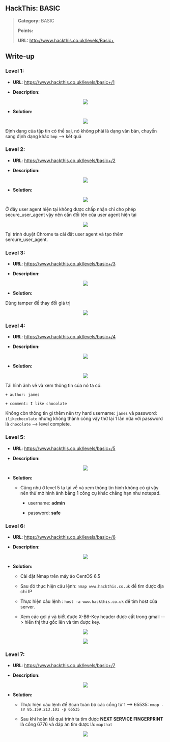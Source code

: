 ## HackThis: BASIC

> **Category:** BASIC
>
> **Points:** 
>
> **URL:** http://www.hackthis.co.uk/levels/Basic+

## Write-up

### Level 1: 

- **URL**: https://www.hackthis.co.uk/levels/basic+/1

- **Description:**

<p align="center"><img src="https://github.com/TrinhTu/web_developer/blob/master/Task23_CTF_HackThis/Basic%2B/image/1.png"/></p>


- **Solution:**

<p align="center"><img src="https://github.com/TrinhTu/web_developer/blob/master/Task23_CTF_HackThis/Basic%2B/image/11.png"/></p>

Định dạng của tập tin có thể sai, nó không phải là dạng văn bản, chuyển sang định dạng khác `bmp` --> kết quả

### Level 2:

- **URL**: https://www.hackthis.co.uk/levels/basic+/2

- **Description:**

<p align="center"><img src="https://github.com/TrinhTu/web_developer/blob/master/Task23_CTF_HackThis/Basic%2B/image/2.png"/></p>

- **Solution:**

<p align="center"><img src="https://github.com/TrinhTu/web_developer/blob/master/Task23_CTF_HackThis/Basic%2B/image/12.png"/></p>

Ở đây user agent hiện tại không được chấp nhận chỉ cho phép secure_user_agent vậy nên cần đổi tên của user agent hiện tại

<p align="center"><img src="https://github.com/TrinhTu/web_developer/blob/master/Task23_CTF_HackThis/Basic%2B/image/12-1.png"/></p>

Tại trình duyệt Chrome ta cài đặt user agent và tạo thêm sercure_user_agent.

### Level 3: 

- **URL**: https://www.hackthis.co.uk/levels/basic+/3

- **Description:**

<p align="center"><img src="https://github.com/TrinhTu/web_developer/blob/master/Task23_CTF_HackThis/Basic%2B/image/3.png"/></p>

- **Solution:**

Dùng tamper để thay đổi giá trị 

<p align="center"><img src="https://github.com/TrinhTu/web_developer/blob/master/Task23_CTF_HackThis/Basic%2B/image/3.1.png"/></p>


### Level 4:

- **URL**: https://www.hackthis.co.uk/levels/basic+/4

- **Description:**

<p align="center"><img src="https://github.com/TrinhTu/web_developer/blob/master/Task23_CTF_HackThis/Basic%2B/image/4.png"/></p>

- **Solution:**

<p align="center"><img src="https://github.com/TrinhTu/web_developer/blob/master/Task23_CTF_HackThis/Basic%2B/image/14.png"/></p>

Tải hình ảnh về và xem thông tin của nó ta có:

	+ author: james

	+ comment: I like chocolate

Không còn thông tin gì thêm nên try hard username: `james` và password: `ilikechocolate` nhưng không thành công vậy thử lại 1 lần nữa với password là `chocolate` --> level complete.

### Level 5: 

- **URL**: https://www.hackthis.co.uk/levels/basic+/5

- **Description:**

<p align="center"><img src="https://github.com/TrinhTu/web_developer/blob/master/Task23_CTF_HackThis/Basic%2B/image/5.png"/></p>

- **Solution:**

	+ Cũng như ở level 5 ta tải về và xem thông tin hình không có gì vậy nên thử mở hình ảnh bằng 1 công cụ khác chẳng hạn như notepad.

		+ username: **admin**

		+ password: **safe**

### Level 6: 

- **URL**: https://www.hackthis.co.uk/levels/basic+/6

- **Description:**

<p align="center"><img src="https://github.com/TrinhTu/web_developer/blob/master/Task23_CTF_HackThis/Basic%2B/image/6.png"/></p>

- **Solution:** 

	+ Cài đặt Nmap trên máy ảo CentOS 6.5

	+ Sau đó thực hiện câu lệnh: `nmap www.hackthis.co.uk` để tìm được địa chỉ IP

	+ Thực hiện câu lệnh : `host -a www.hackthis.co.uk` để tìm host của server.

	+ Xem các gợi ý và biết được X-B6-Key header được cất trong gmail --> hiển thị thư gốc lên và tìm được key.

<p align="center"><img src="https://github.com/TrinhTu/web_developer/blob/master/Task23_CTF_HackThis/Basic%2B/image/6.1.png"/></p>

<p align="center"><img src="https://github.com/TrinhTu/web_developer/blob/master/Task23_CTF_HackThis/Basic%2B/image/6.2.png"/></p>

### Level 7: 

- **URL**: https://www.hackthis.co.uk/levels/basic+/7

- **Description:**

<p align="center"><img src="https://github.com/TrinhTu/web_developer/blob/master/Task23_CTF_HackThis/Basic%2B/image/7.png"/></p>

- **Solution:**

	+ Thực hiện câu lệnh để Scan toàn bộ các cổng từ 1 --> 65535: `nmap -sV 85.159.213.101 -p 65535`

	+ Sau khi hoàn tất quá trình ta tìm được **NEXT SERVICE FINGERPRINT** là cổng 6776 và đáp án tìm được là: `mapthat`

<p align="center"><img src="https://github.com/TrinhTu/web_developer/blob/master/Task23_CTF_HackThis/Basic%2B/image/7.1.png"/></p>